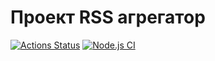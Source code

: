 # Проект RSS агрегатор
[![Actions Status](https://github.com/fractuskst/frontend-project-11/actions/workflows/hexlet-check.yml/badge.svg)](https://github.com/fractuskst/frontend-project-11/actions)
[![Node.js CI](https://github.com/fractuskst/frontend-project-11/actions/workflows/Node%20CI.yml/badge.svg)](https://github.com/fractuskst/frontend-project-11/actions/workflows/Node%20CI.yml)